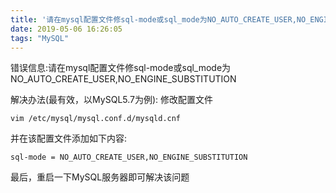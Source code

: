 ```yaml
---
title: '请在mysql配置文件修sql-mode或sql_mode为NO_AUTO_CREATE_USER,NO_ENGINE_SUBSTITUTION'
date: 2019-05-06 16:26:05
tags: "MySQL"
---
```


错误信息:请在mysql配置文件修sql-mode或sql_mode为NO_AUTO_CREATE_USER,NO_ENGINE_SUBSTITUTION

解决办法(最有效，以MySQL5.7为例):
修改配置文件
```
vim /etc/mysql/mysql.conf.d/mysqld.cnf

```
并在该配置文件添加如下内容:
```
sql-mode = NO_AUTO_CREATE_USER,NO_ENGINE_SUBSTITUTION

```

最后，重启一下MySQL服务器即可解决该问题
<!--more-->
